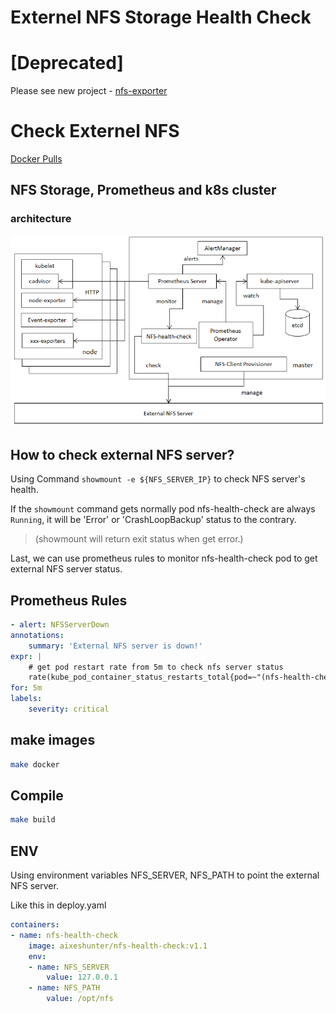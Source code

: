 Externel NFS Storage Health Check
======

# [Deprecated]
Please see new project - [nfs-exporter](https://github.com/aixeshunter/nfs_exporter)

# Check Externel NFS

[Docker Pulls](https://hub.docker.com/r/aixeshunter/nfs-health-check/)

## NFS Storage, Prometheus and k8s cluster

### architecture

![avatar](arch.png)


## How to check external NFS server?

Using Command `showmount -e ${NFS_SERVER_IP}` to check NFS server's health.

If the `showmount` command gets normally pod nfs-health-check are always `Running`, it will be 'Error' or 'CrashLoopBackup' status to the contrary.

>(showmount will return exit status when get error.)

Last, we can use prometheus rules to monitor nfs-health-check pod to get external NFS server status.

## Prometheus Rules

```yaml
- alert: NFSServerDown
annotations:
    summary: 'External NFS server is down!'
expr: |
    # get pod restart rate from 5m to check nfs server status
    rate(kube_pod_container_status_restarts_total{pod=~"(nfs-health-check).*"}[5m]) > 0
for: 5m
labels:
    severity: critical
```

## make images

```sh
make docker
```

## Compile

```sh
make build
``` 

## ENV

Using environment variables NFS_SERVER, NFS_PATH to point the external NFS server.

Like this in deploy.yaml
```yaml
containers:
- name: nfs-health-check
    image: aixeshunter/nfs-health-check:v1.1
    env:
    - name: NFS_SERVER
        value: 127.0.0.1
    - name: NFS_PATH
        value: /opt/nfs
```

